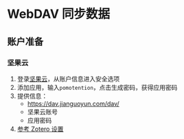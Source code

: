 # WebDAV 同步数据

## 账户准备

### 坚果云

1. 登录[坚果云](https://www.jianguoyun.com/)，从账户信息进入安全选项
2. 添加应用，输入`pomotention`，点击生成密码，获得应用密码
3. 提供信息：
   - https://dav.jianguoyun.com/dav/
   - 坚果云账号
   - 应用密码
4. [参考 Zotero 设置](https://help.jianguoyun.com/?p=3168)
